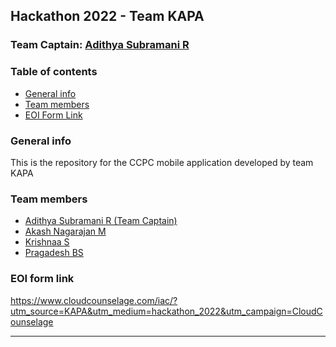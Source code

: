 ## Hackathon 2022 - Team **KAPA**

### Team Captain: [Adithya Subramani R](https://github.com/Ad12hya)

### Table of contents
* [General info](#general-info)
* [Team members](#team-members)
* [EOI Form Link](#eoi-form-link)

### General info
This is the repository for the CCPC mobile application developed by team KAPA

### Team members
* [Adithya Subramani R (Team Captain)](https://github.com/Ad12hya)
* [Akash Nagarajan M](https://github.com/akash0115)
* [Krishnaa S](https://github.com/krishnaa2902)
* [Pragadesh BS](https://github.com/PragadeshBS)

### EOI form link
<https://www.cloudcounselage.com/iac/?utm_source=KAPA&utm_medium=hackathon_2022&utm_campaign=CloudCounselage>

- - - -
